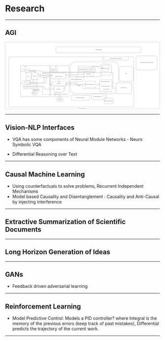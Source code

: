 # Research

---

## AGI

![alt](./AGI.drawio.svg)

---

## Vision-NLP Interfaces

- VQA has some components of Neural Module Networks - Neuro Symbolic VQA

- Differential Reasoning over Text

---

## Causal Machine Learning

- Using counterfactuals to solve problems, Recurrent Independent Mechanisms
- Model based Causality and Disentanglement : Causality and Anti-Causal by injecting interference

---

## Extractive Summarization of Scientific Documents

---

## Long Horizon Generation of Ideas

---

## GANs

- Feedback driven adversarial learning

---

## Reinforcement Learning

- Model Predictive Control: Models a PID controller? where Integral is the memory of the previous errors (keep track of past mistakes), Differential predicts the trajectory of the current work.

---


